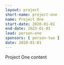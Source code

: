 ```yaml
---
layout: project
short-name: project-one
name: Project One
start-date: 2020-01-01
end-date: 2023-01-01
lead: person-one
sponsors: [ person-two ]
date: 2020-01-01
---
```


Project One content